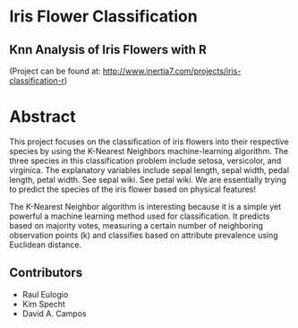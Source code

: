 # Iris Flower Classification 
## Knn Analysis of Iris Flowers with R
(Project can be found at: http://www.inertia7.com/projects/iris-classification-r)

# Abstract
This project focuses on the classification of iris flowers into their respective species by using the K-Nearest Neighbors machine-learning algorithm. The three species in this classification problem include setosa, versicolor, and virginica. The explanatory variables include sepal length, sepal width, pedal length, petal width. See sepal wiki. See petal wiki. We are essentially trying to predict the species of the iris flower based on physical features!

The K-Nearest Neighbor algorithm is interesting because it is a simple yet powerful a machine learning method used for classification. It predicts based on majority votes, measuring a certain number of neighboring observation points (k) and classifies based on attribute prevalence using Euclidean distance.

## Contributors 
- Raul Eulogio
- Kim Specht 
- David A. Campos

